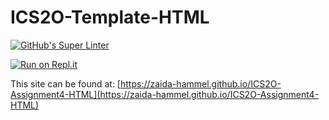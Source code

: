 # ICS2O-Template-HTML

[![GitHub's Super Linter](https://github.com/zaida-hammel/ICS2O-Assignment4-HTML/workflows/GitHub's%20Super%20Linter/badge.svg)](https://github.com/zaida-hammel1/ICS2O-Assignment4-HTML/actions)

[![Run on Repl.it](https://repl.it/badge/github/zaida-hammel/ICS2O-Assignment4-HTML)](https://repl.it/github/zaida-hammel/ICS2O-Assignment4-HTML)

This site can be found at: [https://zaida-hammel.github.io/ICS2O-Assignment4-HTML](https://zaida-hammel.github.io/ICS2O-Assignment4-HTML)
